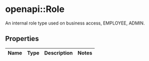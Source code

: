 # openapi::Role

An internal role type used on business access, EMPLOYEE, ADMIN.

## Properties
Name | Type | Description | Notes
------------ | ------------- | ------------- | -------------


